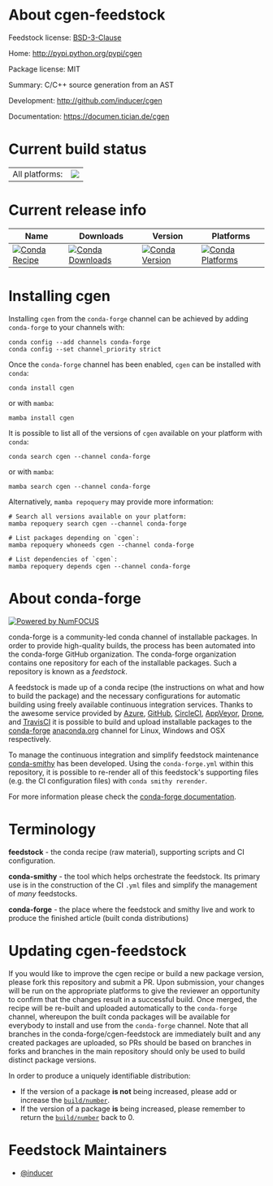 About cgen-feedstock
====================

Feedstock license: [BSD-3-Clause](https://github.com/conda-forge/cgen-feedstock/blob/main/LICENSE.txt)

Home: http://pypi.python.org/pypi/cgen

Package license: MIT

Summary: C/C++ source generation from an AST

Development: http://github.com/inducer/cgen

Documentation: https://documen.tician.de/cgen

Current build status
====================


<table><tr><td>All platforms:</td>
    <td>
      <a href="https://dev.azure.com/conda-forge/feedstock-builds/_build/latest?definitionId=2788&branchName=main">
        <img src="https://dev.azure.com/conda-forge/feedstock-builds/_apis/build/status/cgen-feedstock?branchName=main">
      </a>
    </td>
  </tr>
</table>

Current release info
====================

| Name | Downloads | Version | Platforms |
| --- | --- | --- | --- |
| [![Conda Recipe](https://img.shields.io/badge/recipe-cgen-green.svg)](https://anaconda.org/conda-forge/cgen) | [![Conda Downloads](https://img.shields.io/conda/dn/conda-forge/cgen.svg)](https://anaconda.org/conda-forge/cgen) | [![Conda Version](https://img.shields.io/conda/vn/conda-forge/cgen.svg)](https://anaconda.org/conda-forge/cgen) | [![Conda Platforms](https://img.shields.io/conda/pn/conda-forge/cgen.svg)](https://anaconda.org/conda-forge/cgen) |

Installing cgen
===============

Installing `cgen` from the `conda-forge` channel can be achieved by adding `conda-forge` to your channels with:

```
conda config --add channels conda-forge
conda config --set channel_priority strict
```

Once the `conda-forge` channel has been enabled, `cgen` can be installed with `conda`:

```
conda install cgen
```

or with `mamba`:

```
mamba install cgen
```

It is possible to list all of the versions of `cgen` available on your platform with `conda`:

```
conda search cgen --channel conda-forge
```

or with `mamba`:

```
mamba search cgen --channel conda-forge
```

Alternatively, `mamba repoquery` may provide more information:

```
# Search all versions available on your platform:
mamba repoquery search cgen --channel conda-forge

# List packages depending on `cgen`:
mamba repoquery whoneeds cgen --channel conda-forge

# List dependencies of `cgen`:
mamba repoquery depends cgen --channel conda-forge
```


About conda-forge
=================

[![Powered by
NumFOCUS](https://img.shields.io/badge/powered%20by-NumFOCUS-orange.svg?style=flat&colorA=E1523D&colorB=007D8A)](https://numfocus.org)

conda-forge is a community-led conda channel of installable packages.
In order to provide high-quality builds, the process has been automated into the
conda-forge GitHub organization. The conda-forge organization contains one repository
for each of the installable packages. Such a repository is known as a *feedstock*.

A feedstock is made up of a conda recipe (the instructions on what and how to build
the package) and the necessary configurations for automatic building using freely
available continuous integration services. Thanks to the awesome service provided by
[Azure](https://azure.microsoft.com/en-us/services/devops/), [GitHub](https://github.com/),
[CircleCI](https://circleci.com/), [AppVeyor](https://www.appveyor.com/),
[Drone](https://cloud.drone.io/welcome), and [TravisCI](https://travis-ci.com/)
it is possible to build and upload installable packages to the
[conda-forge](https://anaconda.org/conda-forge) [anaconda.org](https://anaconda.org/)
channel for Linux, Windows and OSX respectively.

To manage the continuous integration and simplify feedstock maintenance
[conda-smithy](https://github.com/conda-forge/conda-smithy) has been developed.
Using the ``conda-forge.yml`` within this repository, it is possible to re-render all of
this feedstock's supporting files (e.g. the CI configuration files) with ``conda smithy rerender``.

For more information please check the [conda-forge documentation](https://conda-forge.org/docs/).

Terminology
===========

**feedstock** - the conda recipe (raw material), supporting scripts and CI configuration.

**conda-smithy** - the tool which helps orchestrate the feedstock.
                   Its primary use is in the construction of the CI ``.yml`` files
                   and simplify the management of *many* feedstocks.

**conda-forge** - the place where the feedstock and smithy live and work to
                  produce the finished article (built conda distributions)


Updating cgen-feedstock
=======================

If you would like to improve the cgen recipe or build a new
package version, please fork this repository and submit a PR. Upon submission,
your changes will be run on the appropriate platforms to give the reviewer an
opportunity to confirm that the changes result in a successful build. Once
merged, the recipe will be re-built and uploaded automatically to the
`conda-forge` channel, whereupon the built conda packages will be available for
everybody to install and use from the `conda-forge` channel.
Note that all branches in the conda-forge/cgen-feedstock are
immediately built and any created packages are uploaded, so PRs should be based
on branches in forks and branches in the main repository should only be used to
build distinct package versions.

In order to produce a uniquely identifiable distribution:
 * If the version of a package **is not** being increased, please add or increase
   the [``build/number``](https://docs.conda.io/projects/conda-build/en/latest/resources/define-metadata.html#build-number-and-string).
 * If the version of a package **is** being increased, please remember to return
   the [``build/number``](https://docs.conda.io/projects/conda-build/en/latest/resources/define-metadata.html#build-number-and-string)
   back to 0.

Feedstock Maintainers
=====================

* [@inducer](https://github.com/inducer/)

